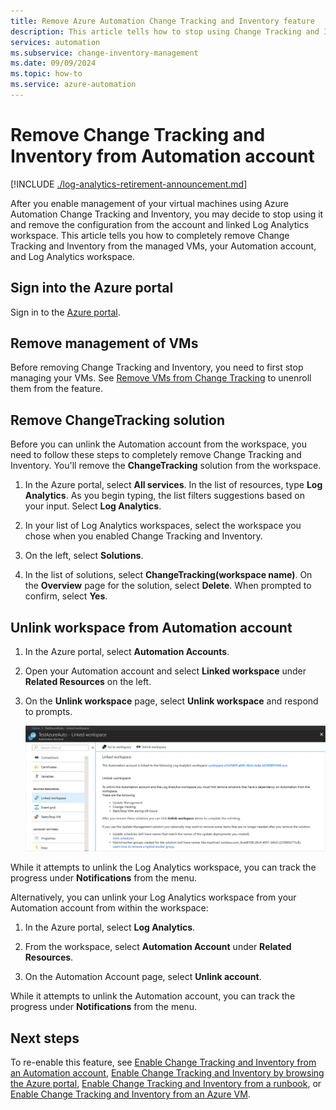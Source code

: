 ```yaml
---
title: Remove Azure Automation Change Tracking and Inventory feature
description: This article tells how to stop using Change Tracking and Inventory, and unlink an Automation account from the Log Analytics workspace. 
services: automation
ms.subservice: change-inventory-management
ms.date: 09/09/2024
ms.topic: how-to
ms.service: azure-automation
---
```


# Remove Change Tracking and Inventory from Automation account

[!INCLUDE [./log-analytics-retirement-announcement.md](../includes/log-analytics-retirement-announcement.md)]

After you enable management of your virtual machines using Azure Automation Change Tracking and Inventory, you may decide to stop using it and remove the configuration from the account and linked Log Analytics workspace. This article tells you how to completely remove Change Tracking and Inventory from the managed VMs, your Automation account, and Log Analytics workspace.

## Sign into the Azure portal

Sign in to the [Azure portal](https://portal.azure.com).

## Remove management of VMs

Before removing Change Tracking and Inventory, you need to first stop managing your VMs. See [Remove VMs from Change Tracking](remove-vms-from-change-tracking.md) to unenroll them from the feature.

## Remove ChangeTracking solution

Before you can unlink the Automation account from the workspace, you need to follow these steps to completely remove Change Tracking and Inventory. You'll remove the **ChangeTracking** solution from the workspace.

1. In the Azure portal, select **All services**. In the list of resources, type **Log Analytics**. As you begin typing, the list filters suggestions based on your input. Select **Log Analytics**.

2. In your list of Log Analytics workspaces, select the workspace you chose when you enabled Change Tracking and Inventory.

3. On the left, select **Solutions**.  

4. In the list of solutions, select **ChangeTracking(workspace name)**. On the **Overview** page for the solution, select **Delete**. When prompted to confirm, select **Yes**.

## Unlink workspace from Automation account

1. In the Azure portal, select **Automation Accounts**.

2. Open your Automation account and select **Linked workspace** under **Related Resources** on the left.

3. On the **Unlink workspace** page, select **Unlink workspace** and respond to prompts.

   ![Unlink workspace page](media/remove-feature/automation-unlink-workspace-blade.png)

While it attempts to unlink the Log Analytics workspace, you can track the progress under **Notifications** from the menu.

Alternatively, you can unlink your Log Analytics workspace from your Automation account from within the workspace:

1. In the Azure portal, select **Log Analytics**.

2. From the workspace, select **Automation Account** under **Related Resources**.

3. On the Automation Account page, select **Unlink account**.

While it attempts to unlink the Automation account, you can track the progress under **Notifications** from the menu.

## Next steps

To re-enable this feature, see [Enable Change Tracking and Inventory from an Automation account](enable-from-automation-account.md), [Enable Change Tracking and Inventory by browsing the Azure portal](enable-from-portal.md), [Enable Change Tracking and Inventory from a runbook](enable-from-runbook.md), or [Enable Change Tracking and Inventory from an Azure VM](enable-from-vm.md).

